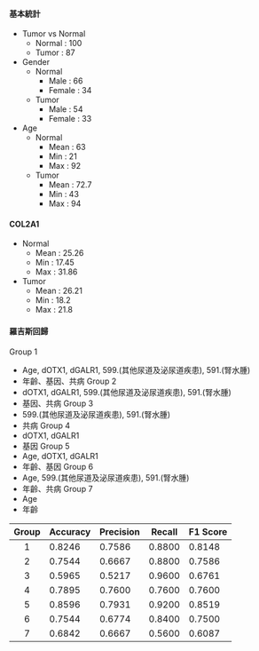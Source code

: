  #### 基本統計
- Tumor vs Normal
	- Normal : 100
	- Tumor : 87
- Gender
	- Normal
		- Male : 66
		- Female : 34
	- Tumor
		- Male : 54
		- Female : 33
- Age
	- Normal
		- Mean : 63
		- Min : 21
		- Max : 92
	- Tumor 
		- Mean : 72.7
		- Min : 43
		- Max : 94

#### COL2A1
- Normal 
	- Mean : 25.26
	- Min : 17.45
	- Max : 31.86
- Tumor 
	- Mean : 26.21
	- Min : 18.2
	- Max : 21.8

#### 羅吉斯回歸
Group 1
- Age, dOTX1, dGALR1, 599.(其他尿道及泌尿道疾患), 591.(腎水腫)
- 年齡、基因、共病
Group 2
- dOTX1, dGALR1, 599.(其他尿道及泌尿道疾患), 591.(腎水腫)
- 基因、共病
Group 3
- 599.(其他尿道及泌尿道疾患), 591.(腎水腫)
- 共病
Group 4
- dOTX1, dGALR1
- 基因
Group 5 
- Age, dOTX1, dGALR1
- 年齡、基因
Group 6
- Age, 599.(其他尿道及泌尿道疾患), 591.(腎水腫)
- 年齡、共病
Group 7
- Age
- 年齡

| Group | Accuracy | Precision | Recall | F1 Score |
|:-----:| -------- | --------- | ------ | -------- |
|   1   | 0.8246   | 0.7586    | 0.8800 | 0.8148   |
|   2   | 0.7544   | 0.6667    | 0.8800 | 0.7586   |
|   3   | 0.5965   | 0.5217    | 0.9600 | 0.6761   |
|   4   | 0.7895   | 0.7600    | 0.7600 | 0.7600   |
|   5   | 0.8596   | 0.7931    | 0.9200 | 0.8519   |
|   6   | 0.7544   | 0.6774    | 0.8400 | 0.7500   |
|   7   | 0.6842   | 0.6667    | 0.5600 | 0.6087   |

